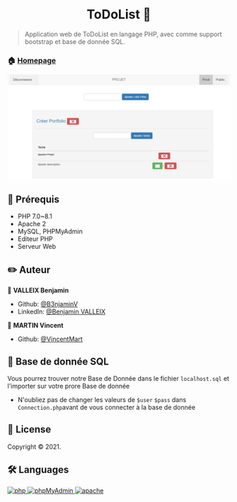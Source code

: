 <h1 align="center"> ToDoList 👋</h1>

> Application web de ToDoList en langage PHP, avec comme support bootstrap et base de donnée SQL.

### 🏠 [Homepage](https://github.com/Benjamin158/php-todo-app)

![img](./img/todolist.png)

## 📍 Prérequis

- PHP 7.0~8.1
- Apache 2
- MySQL, PHPMyAdmin
- Editeur PHP
- Serveur Web


## ✏️ Auteur

👤 **VALLEIX Benjamin**

* Github: [@B3njaminV](https://github.com/B3njaminV)
* LinkedIn: [@Benjamin VALLEIX](https://www.linkedin.com/in/benjamin-valleix-27115719a)

👤 **MARTIN Vincent**

* Github: [@VincentMart](https://github.com/VincentMart)


## 🤝 Base de donnée SQL

Vous pourrez trouver notre Base de Donnée dans le fichier `localhost.sql` et l'importer sur votre prore Base de donnée

- N'oubliez pas de changer les valeurs de `$user` `$pass` dans `Connection.php`avant de vous connecter à la base de donnée 

## 📝 License

Copyright © 2021.


## 🛠 Languages

<p> 
    <a href="https://www.php.net/" target="_blank"> 
        <img src="https://www.vectorlogo.zone/logos/php/php-icon.svg" alt="php" width="60" height="60"/> 
    </a> 
	<a href="https://www.phpmyadmin.net/" target="_blank"> 
        <img src="https://www.vectorlogo.zone/logos/phpmyadmin/phpmyadmin-ar21.svg" alt="phpMyAdmin" width="110" height="60"/> 
    </a> 
	<a href="https://www.apache.org/" target="_blank"> 
        <img src="https://www.vectorlogo.zone/logos/apache/apache-icon.svg" alt="apache" width="110" height="60"/> 
    </a>
</p>
